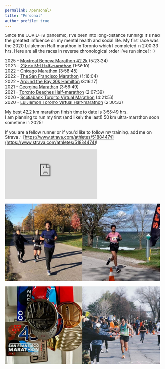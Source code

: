 ```yaml
---
permalink: /personal/
title: "Personal"
author_profile: true
---
```


Since the COVID-19 pandemic, I've been into long-distance running! It's had the greatest influence on my mental health and social life. My first race was the 2020 Lululemon Half-marathon in Toronto which I completed in 2:00:33 hrs. Here are all the races in reverse chronological order I've run since! :-)  

2025 - [Montreal Beneva Marathon 42.2k](https://couronsmtl.com/en/marathon-beneva/home/) (5:23:24)  
2023 - [21k de Mtl Half-marathon](https://mtlmarathon.com/en/) (1:56:10)  
2022 - [Chicago Marathon](https://www.chicagomarathon.com/) (3:58:45)  
2022 - [The San Francisco Marathon](https://www.thesfmarathon.com/) (4:16:04)  
2022 - [Around the Bay 30k Hamilton](https://bayrace.com/) (3:16:17)  
2021 - [Georgina Marathon](https://enduranceeventproductions.com/events/georgina-marathon-and-half-marathon/) (3:56:49)  
2021 - [Toronto Beaches Half-marathon](https://raceroster.com/events/2021/47548/beaches-jazz-run-2021) (2:07:39)  
2020 - [Scotiabank Toronto Virtual Marathon](https://www.torontowaterfrontmarathon.com/) (4:21:56)  
2020 - [Lululemon Toronto Virtual Half-marathon](https://shop.lululemon.com/en-ca/story/10k-run) (2:00:33)  


My best 42.2 km marathon finish time to date is 3:56:49 hrs.  
I am planning to run my first (and likely the last!) 50 km ultra-marathon soon sometime in 2025! 


If you are a fellow runner or if you'd like to follow my training, add me on Strava <i class="fab fa-fw fa-strava" id="emailicon-high">:&nbsp;&nbsp;</i>[https://www.strava.com/athletes/51884474](https://www.strava.com/athletes/51884474)!

<iframe height='160' width='300' frameborder='0' allowtransparency='true' scrolling='no' src='https://www.strava.com/athletes/51884474/activity-summary/4aa40654fbab443f7e453cb1a02334471cf8e2a1'></iframe>



<p align="center">
<img src="./../images/running_pic1.jpg" width="551" height="auto">
</p>




<p align="center">
<img src="./../images/running_pic2.jpg" width="551" height="auto">
</p>




